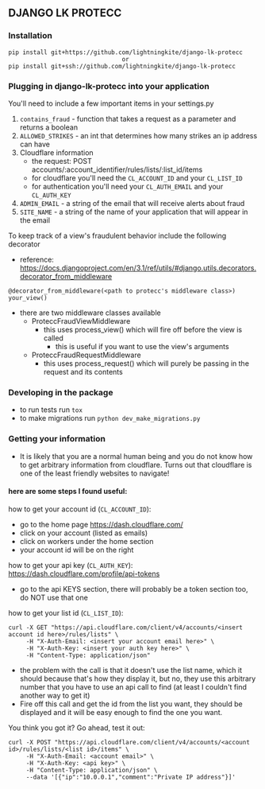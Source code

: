 ## DJANGO LK PROTECC

### Installation
```
pip install git+https://github.com/lightningkite/django-lk-protecc
                                or
pip install git+ssh://github.com/lightningkite/django-lk-protecc
```

### Plugging in django-lk-protecc into your application
You'll need to include a few important items in your settings.py
1. `contains_fraud` - function that takes a request as a parameter and returns a boolean
2. `ALLOWED_STRIKES` - an int that determines how many strikes an ip address can have
3. Cloudflare information
    - the request: POST accounts/:account_identifier/rules/lists/:list_id/items
    - for cloudflare you'll need the `CL_ACCOUNT_ID` and your `CL_LIST_ID`
    - for authentication you'll need your `CL_AUTH_EMAIL` and your `CL_AUTH_KEY`
4. `ADMIN_EMAIL` - a string of the email that will receive alerts about fraud
5. `SITE_NAME` - a string of the name of your application that will appear in the email

To keep track of a view's fraudulent behavior include the following decorator
- reference: https://docs.djangoproject.com/en/3.1/ref/utils/#django.utils.decorators.decorator_from_middleware
```
@decorator_from_middleware(<path to protecc's middleware class>)
your_view()
```
- there are two middleware classes available
    - ProteccFraudViewMiddleware
        - this uses process_view() which will fire off before the view is called
            - this is useful if you want to use the view's arguments
    - ProteccFraudRequestMiddleware
        - this uses process_request() which will purely be passing in the request and its contents

### Developing in the package
- to run tests run `tox`
- to make migrations run `python dev_make_migrations.py`


### Getting your information
- It is likely that you are a normal human being and you do not know how to get arbitrary information from cloudflare. Turns out that cloudflare is one of the least friendly websites to navigate!
#### here are some steps I found useful:
how to get your account id (`CL_ACCOUNT_ID`): 
- go to the home page https://dash.cloudflare.com/
- click on your account (listed as emails)
- click on workers under the home section
- your account id will be on the right 

how to get your api key (`CL_AUTH_KEY`):
https://dash.cloudflare.com/profile/api-tokens
- go to the api KEYS section, there will probably be a token section too, do NOT use that one

how to get your list id (`CL_LIST_ID`):
```
curl -X GET "https://api.cloudflare.com/client/v4/accounts/<insert account id here>/rules/lists" \
     -H "X-Auth-Email: <insert your account email here>" \
     -H "X-Auth-Key: <insert your auth key here>" \
     -H "Content-Type: application/json"
 ```
- the problem with the call is that it doesn't use the list name, which it should because that's how they display it, but no, they use this arbitrary number that you have to use an api call to find (at least I couldn't find another way to get it)
- Fire off this call and get the id from the list you want, they should be displayed and it will be easy enough to find the one you want.

You think you got it? Go ahead, test it out:
```
curl -X POST "https://api.cloudflare.com/client/v4/accounts/<account id>/rules/lists/<list id>/items" \
     -H "X-Auth-Email: <account email>" \
     -H "X-Auth-Key: <api key>" \
     -H "Content-Type: application/json" \
     --data '[{"ip":"10.0.0.1","comment":"Private IP address"}]'
```
